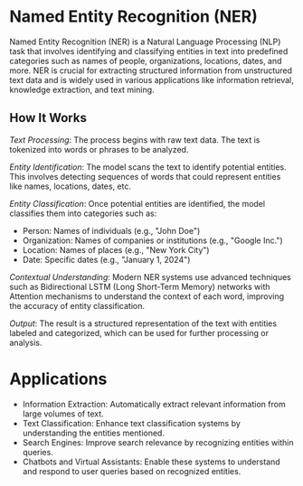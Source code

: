 # Named Entity Recognition (NER)

Named Entity Recognition (NER) is a Natural Language Processing (NLP) task that involves identifying and classifying entities in text into predefined categories such as names of people, organizations, locations, dates, and more. NER is crucial for extracting structured information from unstructured text data and is widely used in various applications like information retrieval, knowledge extraction, and text mining.

## How It Works
 *Text Processing*: The process begins with raw text data. The text is tokenized into words or phrases to be analyzed.
 
 *Entity Identification*: The model scans the text to identify potential entities. This involves detecting sequences of words that could 
represent entities like names, locations, dates, etc.

 *Entity Classification*: Once potential entities are identified, the model classifies them into categories such as:

 - Person: Names of individuals (e.g., "John Doe")
 - Organization: Names of companies or institutions (e.g., "Google Inc.")
 - Location: Names of places (e.g., "New York City")
 - Date: Specific dates (e.g., "January 1, 2024")

 *Contextual Understanding*: Modern NER systems use advanced techniques such as Bidirectional LSTM (Long Short-Term Memory) networks with Attention mechanisms to understand the context of each word, improving the accuracy of entity classification.

 *Output*: The result is a structured representation of the text with entities labeled and categorized, which can be used for further processing or analysis.

# Applications

 - Information Extraction: Automatically extract relevant information from large volumes of text.
 - Text Classification: Enhance text classification systems by understanding the entities mentioned.
 - Search Engines: Improve search relevance by recognizing entities within queries.
 - Chatbots and Virtual Assistants: Enable these systems to understand and respond to user queries based on recognized entities.
